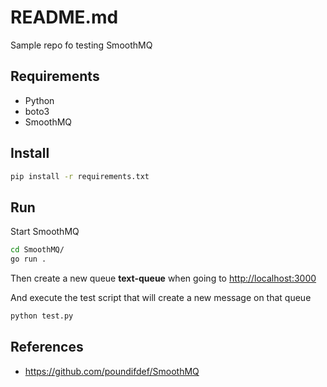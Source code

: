 # README.md #

Sample repo fo testing SmoothMQ

## Requirements ##

* Python 
* boto3
* SmoothMQ

## Install ##

```sh
pip install -r requirements.txt
```

## Run ##

Start SmoothMQ

```sh
cd SmoothMQ/
go run .
```

Then create a new queue **text-queue** when going to <http://localhost:3000>

And execute the test script that will create a new message on that queue

```sh
python test.py
```

## References ##

* https://github.com/poundifdef/SmoothMQ
